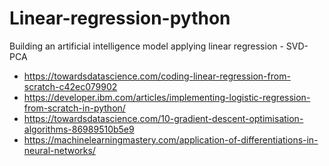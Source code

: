 # Linear-regression-python
Building an artificial intelligence model applying linear regression - SVD- PCA 

- https://towardsdatascience.com/coding-linear-regression-from-scratch-c42ec079902
- https://developer.ibm.com/articles/implementing-logistic-regression-from-scratch-in-python/
- https://towardsdatascience.com/10-gradient-descent-optimisation-algorithms-86989510b5e9
- https://machinelearningmastery.com/application-of-differentiations-in-neural-networks/
